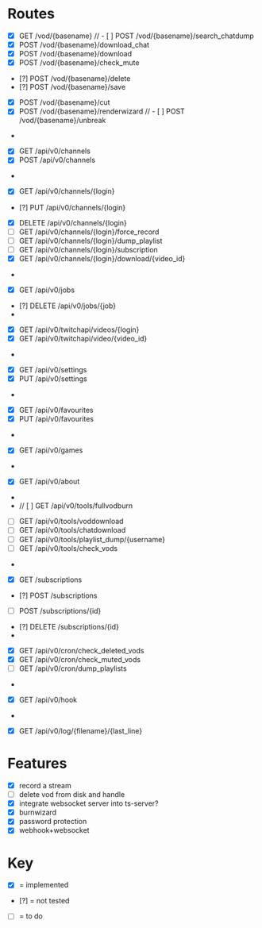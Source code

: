 # Routes
- [x] GET /vod/{basename}
// - [ ] POST /vod/{basename}/search_chatdump
- [x] POST /vod/{basename}/download_chat
- [x] POST /vod/{basename}/download
- [x] POST /vod/{basename}/check_mute
- [?] POST /vod/{basename}/delete
- [?] POST /vod/{basename}/save
- [x] POST /vod/{basename}/cut
- [x] POST /vod/{basename}/renderwizard
// - [ ] POST /vod/{basename}/unbreak
- 
- [x] GET /api/v0/channels
- [x] POST /api/v0/channels
- 
- [x] GET /api/v0/channels/{login}
- [?] PUT /api/v0/channels/{login}
- [x] DELETE /api/v0/channels/{login}
- [ ] GET /api/v0/channels/{login}/force_record
- [ ] GET /api/v0/channels/{login}/dump_playlist
- [ ] GET /api/v0/channels/{login}/subscription
- [x] GET /api/v0/channels/{login}/download/{video_id}
- 
- [x] GET /api/v0/jobs
- [?] DELETE /api/v0/jobs/{job}
- 
- [x] GET /api/v0/twitchapi/videos/{login}
- [x] GET /api/v0/twitchapi/video/{video_id}
- 
- [x] GET /api/v0/settings
- [x] PUT /api/v0/settings
- 
- [x] GET /api/v0/favourites
- [x] PUT /api/v0/favourites
- 
- [x] GET /api/v0/games
- 
- [x] GET /api/v0/about
- 
- // [ ] GET /api/v0/tools/fullvodburn
- [ ] GET /api/v0/tools/voddownload
- [ ] GET /api/v0/tools/chatdownload
- [ ] GET /api/v0/tools/playlist_dump/{username}
- [ ] GET /api/v0/tools/check_vods
- 
- [x] GET /subscriptions
- [?] POST /subscriptions
- [ ] POST /subscriptions/{id}
- [?] DELETE /subscriptions/{id}
- 
- [x] GET /api/v0/cron/check_deleted_vods
- [x] GET /api/v0/cron/check_muted_vods
- [ ] GET /api/v0/cron/dump_playlists
- 
- [x] GET /api/v0/hook
- 
- [x] GET /api/v0/log/{filename}/{last_line}


# Features
- [x] record a stream
- [ ] delete vod from disk and handle
- [x] integrate websocket server into ts-server?
- [x] burnwizard
- [x] password protection
- [x] webhook+websocket

# Key
- [x] = implemented
- [?] = not tested
- [ ] = to do
